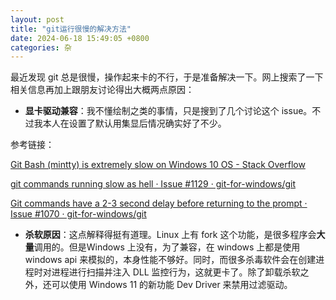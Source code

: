 ```yaml
---
layout: post
title: "git运行很慢的解决方法"
date: 2024-06-18 15:49:05 +0800
categories: 杂
---
```


最近发现 git 总是很慢，操作起来卡的不行，于是准备解决一下。网上搜索了一下相关信息再加上跟朋友讨论得出大概两点原因：

- **显卡驱动兼容**：我不懂绘制之类的事情，只是搜到了几个讨论这个 issue。不过我本人在设置了默认用集显后情况确实好了不少。

参考链接：

[Git Bash (mintty) is extremely slow on Windows 10 OS - Stack Overflow](https://stackoverflow.com/questions/42888024/git-bash-mintty-is-extremely-slow-on-windows-10-os)

[git commands running slow as hell · Issue #1129 · git-for-windows/git](https://github.com/git-for-windows/git/issues/1129)

[Git commands have a 2-3 second delay before returning to the prompt · Issue #1070 · git-for-windows/git](https://github.com/git-for-windows/git/issues/1070)

- **杀软原因**：这点解释得挺有道理。Linux 上有 fork 这个功能，是很多程序会**大量**调用的。但是Windows 上没有，为了兼容，在 windows 上都是使用 windows api 来模拟的，本身性能不够好。同时，而很多杀毒软件会在创建进程时对进程进行扫描并注入 DLL 监控行为，这就更卡了。除了卸载杀软之外，还可以使用 Windows 11 的新功能 Dev Driver 来禁用过滤驱动。